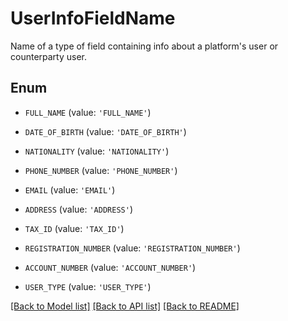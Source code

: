 # UserInfoFieldName

Name of a type of field containing info about a platform's user or counterparty user.

## Enum

* `FULL_NAME` (value: `'FULL_NAME'`)

* `DATE_OF_BIRTH` (value: `'DATE_OF_BIRTH'`)

* `NATIONALITY` (value: `'NATIONALITY'`)

* `PHONE_NUMBER` (value: `'PHONE_NUMBER'`)

* `EMAIL` (value: `'EMAIL'`)

* `ADDRESS` (value: `'ADDRESS'`)

* `TAX_ID` (value: `'TAX_ID'`)

* `REGISTRATION_NUMBER` (value: `'REGISTRATION_NUMBER'`)

* `ACCOUNT_NUMBER` (value: `'ACCOUNT_NUMBER'`)

* `USER_TYPE` (value: `'USER_TYPE'`)

[[Back to Model list]](../README.md#documentation-for-models) [[Back to API list]](../README.md#documentation-for-api-endpoints) [[Back to README]](../README.md)


